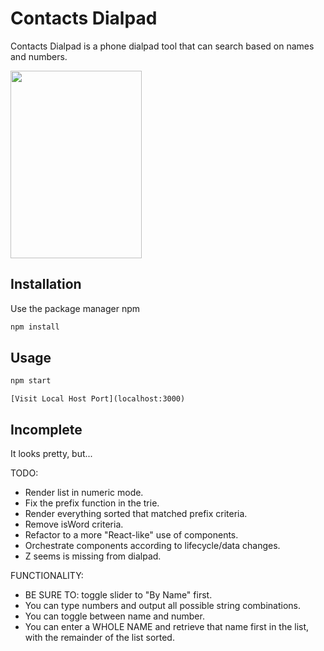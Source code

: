 # Contacts Dialpad

Contacts Dialpad is a phone dialpad tool that can search based on names and numbers.

<img src="https://dialpad-images.s3.amazonaws.com/dialpad.png" width="210" height="300">

## Installation

Use the package manager npm

```bash
npm install 
```

## Usage

```bash
npm start
```
```
[Visit Local Host Port](localhost:3000)
```

## Incomplete

It looks pretty, but...

TODO: 
* Render list in numeric mode.
* Fix the prefix function in the trie. 
* Render everything sorted that matched prefix criteria. 
* Remove isWord criteria.
* Refactor to a more "React-like" use of components. 
* Orchestrate components according to lifecycle/data changes.
* Z seems is missing from dialpad.

FUNCTIONALITY: 
* BE SURE TO: toggle slider to "By Name" first.
* You can type numbers and output all possible string combinations.
* You can toggle between name and number.
* You can enter a WHOLE NAME and retrieve that name first in the list, with the remainder of the list sorted. 

